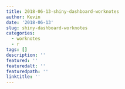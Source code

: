```yaml
---
title: 2018-06-13-shiny-dashboard-worknotes
author: Kevin
date: '2018-06-13'
slug: shiny-dashboard-worknotes
categories:
  - worknotes
  - r
tags: []
description: ''
featured: ''
featuredalt: ''
featuredpath: ''
linktitle: ''
---
```


